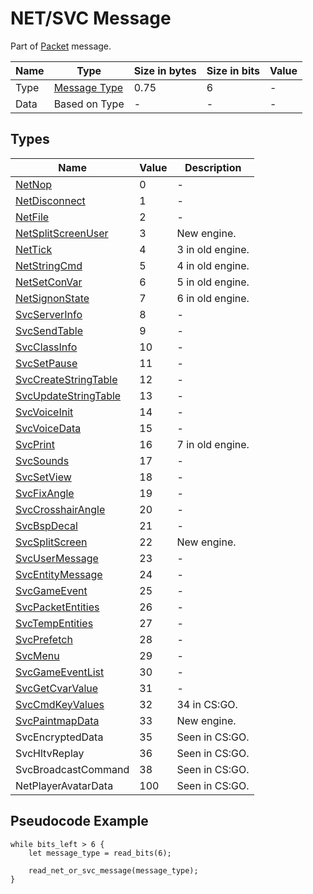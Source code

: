 # NET/SVC Message

Part of [Packet](../messages/packet.md) message.

| Name | Type | Size in bytes | Size in bits | Value |
| --- | --- | --- | --- | --- |
| Type | [Message Type](#types) | 0.75 | 6 | - |
| Data | Based on Type | - | - | - |

## Types

| Name | Value | Description |
| --- | --- | --- |
| [NetNop](./netsvc/netnop.md) | 0 | - |
| [NetDisconnect](./netsvc/netdisconnect.md) | 1 | - |
| [NetFile](./netsvc/netfile.md) | 2 | - |
| [NetSplitScreenUser](./netsvc/netsplitscreenuser.md) | 3 | New engine. |
| [NetTick](./netsvc/nettick.md) | 4 | 3 in old engine. |
| [NetStringCmd](./netsvc/netstringcmd.md) | 5 | 4 in old engine. |
| [NetSetConVar](./netsvc/netsetconvar.md) | 6 | 5 in old engine. |
| [NetSignonState](./netsvc/netsignonstate.md) | 7 | 6 in old engine. |
| [SvcServerInfo](./netsvc/svcserverinfo.md) | 8 | - |
| [SvcSendTable](./netsvc/svcsendtable.md) | 9 | - |
| [SvcClassInfo](./netsvc/svcclassinfo.md) | 10 | - |
| [SvcSetPause](./netsvc/svcsetpause.md) | 11 | - |
| [SvcCreateStringTable](./netsvc/svccreatestringtable.md) | 12 | - |
| [SvcUpdateStringTable](./netsvc/svcupdatestringtable.md) | 13 | - |
| [SvcVoiceInit](./netsvc/svcvoiceinit.md) | 14 | - |
| [SvcVoiceData](./netsvc/svcvoicedata.md) | 15 | - |
| [SvcPrint](./netsvc/svcprint.md) | 16 | 7 in old engine. |
| [SvcSounds](./netsvc/svcsounds.md) | 17 | - |
| [SvcSetView](./netsvc/svcsetview.md) | 18 | - |
| [SvcFixAngle](./netsvc/svcfixangle.md) | 19 | - |
| [SvcCrosshairAngle](./netsvc/svccrosshairangle.md) | 20 | - |
| [SvcBspDecal](./netsvc/svcbspdecal.md) | 21 | - |
| [SvcSplitScreen](./netsvc/svcsplitscreen.md) | 22 | New engine. |
| [SvcUserMessage](./netsvc/svcusermessage.md) | 23 | - |
| [SvcEntityMessage](./netsvc/svcentitymessage.md) | 24 | - |
| [SvcGameEvent](./netsvc/svcgameevent.md) | 25 | - |
| [SvcPacketEntities](./netsvc/svcpacketentities.md) | 26 | - |
| [SvcTempEntities](./netsvc/svctempentities.md) | 27 | - |
| [SvcPrefetch](./netsvc/svcprefetch.md) | 28 | - |
| [SvcMenu](./netsvc/svcmenu.md) | 29 | - |
| [SvcGameEventList](./netsvc/svcgameeventlist.md) | 30 | - |
| [SvcGetCvarValue](./netsvc/svcgetcvarvalue.md) | 31 | - |
| [SvcCmdKeyValues](./netsvc/svccmdkeyvalues.md) | 32 | 34 in CS:GO. |
| [SvcPaintmapData](./netsvc/svcpaintmapdata.md) | 33 | New engine. |
| SvcEncryptedData | 35 | Seen in CS:GO. |
| SvcHltvReplay | 36 | Seen in CS:GO. |
| SvcBroadcastCommand | 38 | Seen in CS:GO. |
| NetPlayerAvatarData | 100 | Seen in CS:GO. |

## Pseudocode Example

```rust,noplaypen,ignore
while bits_left > 6 {
    let message_type = read_bits(6);

    read_net_or_svc_message(message_type);
}
```

